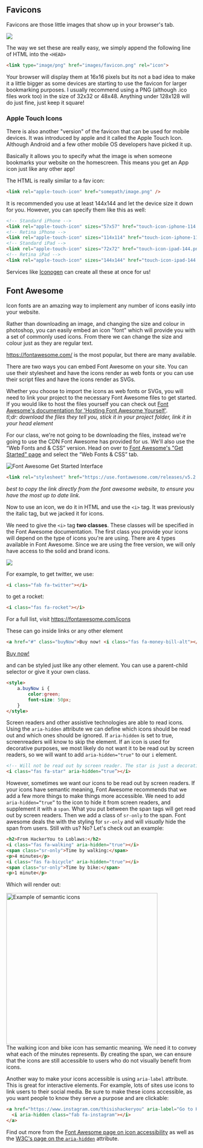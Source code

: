 ## Favicons

Favicons are those little images that show up in your browser's tab.

![](http://wes.io/Kq89/content)

The way we set these are really easy, we simply append the following line of HTML into the `<HEAD>`

```html
<link type="image/png" href="images/favicon.png" rel="icon">
```

Your browser will display them at 16x16 pixels but its not a bad idea to make it a little bigger as some devices are starting to use the favicon for larger bookmarking purposes. I usually recommend using a PNG (although .ico files work too) in the size of 32x32 or 48x48. Anything under 128x128 will do just fine, just keep it square!

### Apple Touch Icons
There is also another "version" of the favicon that can be used for mobile devices. It was introduced by apple and it called the Apple Touch Icon. Although Android and a few other mobile OS developers have picked it up.

Basically it allows you to specify what the image is when someone bookmarks your website on the homescreen. This means you get an App icon just like any other app!

The HTML is really similar to a fav icon:

```html
<link rel="apple-touch-icon" href="somepath/image.png" />
```

It is recommended you use at least 144x144 and let the device size it down for you. However, you can specify them like this as well:

```html
<!-- Standard iPhone -->
<link rel="apple-touch-icon" sizes="57x57" href="touch-icon-iphone-114.png" />
<!-- Retina iPhone -->
<link rel="apple-touch-icon" sizes="114x114" href="touch-icon-iphone-114.png" />
<!-- Standard iPad -->
<link rel="apple-touch-icon" sizes="72x72" href="touch-icon-ipad-144.png" />
<!-- Retina iPad -->
<link rel="apple-touch-icon" sizes="144x144" href="touch-icon-ipad-144.png" />
```

<style>span.white {border-bottom:1px solid black; color:white; } span.white:hover {color:black;}}</style>

Services like <a href="http://iconogen.com/" target="_blank">Iconogen</a> can create all these at once for us!

## Font Awesome

<!-- we are still using font awesome 4 to render the examples of the icons, however, the code snippets that we show students will references font awesome 5 -->
<link rel="stylesheet" href="https://maxcdn.bootstrapcdn.com/font-awesome/4.7.0/css/font-awesome.min.css">

Icon fonts are an amazing way to implement any number of icons easily into your website. 

Rather than downloading an image, and changing the size and colour in photoshop, you can easily embed an icon "font" which will provide you with a set of commonly used icons. From there we can change the size and colour just as they are regular text.

<a href="https://fontawesome.com/" target="_blank">https://fontawesome.com/</a> is the most popular, but there are many available. 

There are two ways you can embed Font Awesome on your site. You can use their stylesheet and have the icons render as web fonts or you can use their script files and have the icons render as SVGs. 

Whether you choose to import the icons as web fonts or SVGs, you will need to link your project to the necessary Font Awesome files to get started. If you would like to host the files yourself you can check out <a href="https://fontawesome.com/how-to-use/on-the-web/setup/hosting-font-awesome-yourself" target="_blank">Font Awesome's documentation for 'Hosting Font Awesome Yourself'</a>.  
*tl;dr: download the files they tell you, stick it in your project folder, link it in your head element*  

For our class, we're not going to be downloading the files, instead we're going to use the CDN Font Awesome has provided for us. We'll also use the “Web Fonts and & CSS” version. Head on over to <a href="https://fontawesome.com/get-started" target="_blank">Font Awesome's "Get Started" page</a> and select the “Web Fonts & CSS” tab.

![Font Awesome Get Started Interface](https://hychalknotes.s3.amazonaws.com/font-awesome.png)

```html
<link rel="stylesheet" href="https://use.fontawesome.com/releases/v5.2.0/css/all.css" integrity="sha384-hWVjflwFxL6sNzntih27bfxkr27PmbbK/iSvJ+a4+0owXq79v+lsFkW54bOGbiDQ" crossorigin="anonymous">
```
*best to copy the link directly from the font awesome website, to ensure you have the most up to date link.*
	
Now to use an icon, we do it in HTML and use the `<i>` tag. It was previously the italic tag, but we jacked it for icons.  

We need to give the `<i>` tag **two classes**. These classes will be specified in the Font Awesome documentation. The first class you provide your icons will depend on the type of icons you're are using. There are 4 types available in Font Awesome. Since we are using the free version, we will only have access to the solid and brand icons.

![](https://hychalknotes.s3.amazonaws.com/font-awesome-doc.png)

For example, to get twitter, we use:

```html
<i class="fab fa-twitter"></i>
```

<i class="fa fa-twitter"></i>

to get a rocket:

```html
<i class="fas fa-rocket"></i>
```

<i class="fa fa-rocket"></i>

For a full list, visit <a href="https://fontawesome.com/icons" target="_blank">https://fontawesome.com/icons</a>

These can go inside links or any other element

```html
<a href="#" class="buyNow">Buy now! <i class="fas fa-money-bill-alt"></i></a>
```

<a href="#" class="buyNow">Buy now! <i class="fa fa-money"></i></a>

and can be styled just like any other element. You can use a parent-child selector or give it your own class. 

```html
<style>
	a.buyNow i {
		color:green;
		font-size: 50px;
	}
</style>
```

<style>
	a.buyNow i {
		color:green;
		font-size: 50px;
	}
</style>

<div class="accessibility">
Screen readers and other assistive technologies are able to read icons. Using the <code>aria-hidden</code> attribute we can define which icons should be read out and which ones should be ignored. If <code>aria-hidden</code> is set to true, screenreaders will know to skip the element. If an icon is used for decorative purposes, we most likely do not want it to be read out by screen readers, so we will want to add <code>aria-hidden="true"</code> to our <code>i</code> element.

```html
<!-- Will not be read out by screen reader. The star is just a decorative element -->
<i class="fas fa-star" aria-hidden=“true”></i>
```

However, sometimes we want our icons to be read out by screen readers. If your icons have semantic meaning, Font Awesome recommends that we add a few more things to make things more accessible. We need to add <code>aria-hidden=“true”</code> to the icon to hide it from screen readers, and supplement it with a <code>span</code>.  What you put between the span tags will get read out by screen readers. Then we add a class of <code>sr-only</code> to the span. Font awesome deals the with the styling for <code>sr-only</code> and will *visually* hide the span from users. Still with us? No? Let's check out an example:

```html
<h2>From HackerYou to Loblaws:</h2>
<i class="fas fa-walking" aria-hidden="true"></i>
<span class="sr-only">Time by walking:</span>
<p>4 minutes</p>
<i class="fas fa-bicycle" aria-hidden="true"></i>
<span class="sr-only">Time by bike:</span>
<p>1 minute</p>
```
Which will render out:
<div>
<img src="https://hychalknotes.s3.amazonaws.com/example-font-awesome.png" alt="Example of semantic icons" width="400px">  
</div>
The walking icon and bike icon has semantic meaning. We need it to convey what each of the minutes represents. By creating the span, we can ensure that the icons are still accessible to users who do not visually benefit from icons.  

Another way to make your icons accessible is using <code>aria-label</code> attribute. This is great for interactive elements. For example, lots of sites use icons to link users to their social media. Be sure to make these icons accessible, as you want people to know they serve a purpose and are clickable:

```html
<a href="https://www.instagram.com/thisishackeryou" aria-label="Go to HackerYou's Instagram page">
  <i aria-hidden class="fab fa-instagram"></i>
</a>
```

Find out more from the <a href="http://fontawesome.io/accessibility/" target="_blank">Font Awesome page on icon accessibility</a> as well as the <a href="https://www.w3.org/WAI/PF/aria/states_and_properties#aria-hidden" target="_blank">W3C's page on the `aria-hidden`</a> attribute.
</div>